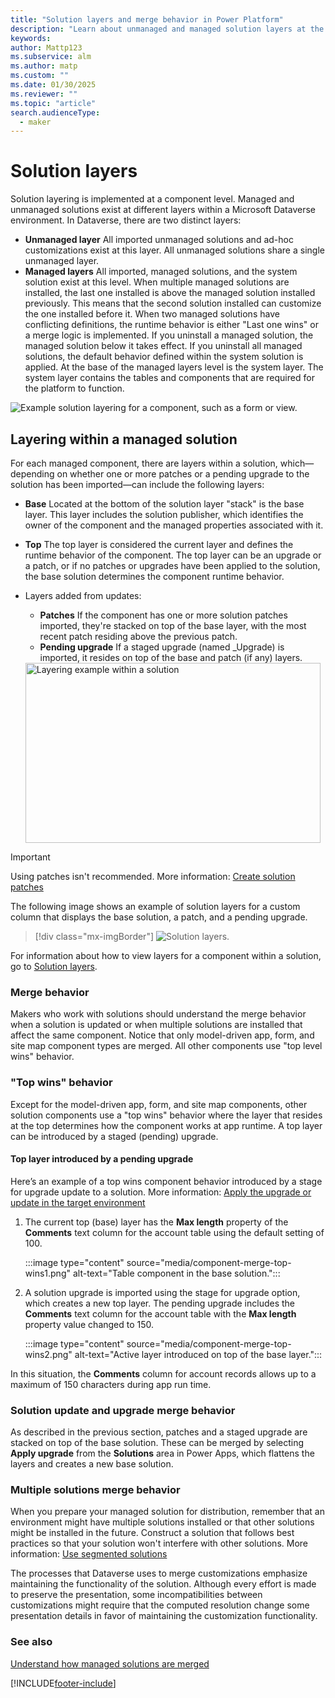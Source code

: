 ```yaml
---
title: "Solution layers and merge behavior in Power Platform"
description: "Learn about unmanaged and managed solution layers at the component level. Understand merge behavior when a solution is updated or multiple solutions are installed in Power Platform."
keywords: 
author: Mattp123
ms.subservice: alm
ms.author: matp
ms.custom: ""
ms.date: 01/30/2025
ms.reviewer: ""
ms.topic: "article"
search.audienceType: 
  - maker
---
```


# Solution layers

Solution layering is implemented at a component level. Managed and unmanaged solutions exist at different layers within a Microsoft Dataverse environment. In Dataverse, there are two distinct layers:

- **Unmanaged layer** All imported unmanaged solutions and ad-hoc customizations exist at this layer. All unmanaged solutions share a single unmanaged layer.
- **Managed layers** All imported, managed solutions, and the system solution exist at this level. When multiple managed solutions are installed, the last one installed is above the managed solution installed previously. This means that the second solution installed can customize the one installed before it. When two managed solutions have conflicting definitions, the runtime behavior is either "Last one wins" or a merge logic is implemented. If you uninstall a managed solution, the managed solution below it takes effect. If     you uninstall all managed solutions, the default behavior defined within the system solution is applied. At the base of the managed layers level is the system layer. The system layer contains the tables and components that are required for the platform to function.

![Example solution layering for a component, such as a form or view.](media/solution-layers-alm.png "Example solution layering for a component, such as a form or view")

## Layering within a managed solution

For each managed component, there are layers within a solution, which&mdash;depending on whether one or more patches or a pending upgrade to the solution has been imported&mdash;can include the following layers:

- **Base** Located at the bottom of the solution layer "stack" is the base layer. This layer includes the solution publisher, which identifies the owner of the component and the managed properties associated with it.
- **Top** The top layer is considered the current layer and defines the runtime behavior of the component. The top layer can be an upgrade or a patch, or if no patches or upgrades have been applied to the solution, the base solution determines the component runtime behavior.
- Layers added from updates:
   - **Patches** If the component has one or more solution patches imported, they're stacked on top of the base layer, with the most recent patch residing above the previous patch.
   - **Pending upgrade** If a staged upgrade (named \_Upgrade) is imported, it resides on top of the base and patch (if any) layers.

   <img src="media/layering-within-solution-alm.png" alt="Layering example within a solution" title="Layering example within a solution" width="472" height="288">

> [!IMPORTANT]
> Using patches isn't recommended. More information: [Create solution patches](/powerapps/maker/common-data-service/solution-patches)

The following image shows an example of solution layers for a custom column that displays the base solution, a patch, and a pending upgrade.

> [!div class="mx-imgBorder"] 
> ![Solution layers.](media/solution-layers-example.png "Solution layers")

For information about how to view layers for a component within a solution, go to [Solution layers](/powerapps/maker/common-data-service/solution-layers).

### Merge behavior

Makers who work with solutions should understand the merge behavior when a solution is updated or when multiple solutions are installed that affect the same component. Notice that only model-driven app, form, and site map component types are merged. All other components use "top level wins" behavior.

### "Top wins" behavior

Except for the model-driven app, form, and site map components, other solution components use a "top wins" behavior where the layer that resides at the top determines how the component works at app runtime. A top layer can be introduced by a staged (pending) upgrade.

#### Top layer introduced by a pending upgrade

Here’s an example of a top wins component behavior introduced by a stage for upgrade update to a solution. More information: [Apply the upgrade or update in the target environment](/powerapps/maker/data-platform/update-solutions#apply-the-upgrade-or-update-in-the-target-environment)

1. The current top (base) layer has the **Max length** property of the **Comments** text column for the account table using the default setting of 100.

   :::image type="content" source="media/component-merge-top-wins1.png" alt-text="Table component in the base solution.":::

1. A solution upgrade is imported using the stage for upgrade option, which creates a new top layer. The pending upgrade includes the **Comments** text column for the account table with the **Max length** property value changed to 150.

   :::image type="content" source="media/component-merge-top-wins2.png" alt-text="Active layer introduced on top of the base layer.":::

In this situation, the **Comments** column for account records allows up to a maximum of 150 characters during app run time.

### Solution update and upgrade merge behavior

As described in the previous section, patches and a staged upgrade are stacked on top of the base solution. These can be merged by selecting **Apply upgrade** from the **Solutions** area in Power Apps, which flattens the layers and creates a new base solution.

### Multiple solutions merge behavior

When you prepare your managed solution for distribution, remember that an environment might have multiple solutions installed or that other solutions might be installed in the future. Construct a solution that follows best practices so that your solution won't interfere with other solutions. More information: [Use segmented solutions](segmented-solutions-alm.md)

The processes that Dataverse uses to merge customizations emphasize maintaining the functionality of the solution. Although every effort is made to preserve the presentation, some incompatibilities between customizations might require that the computed resolution change some presentation details in favor of maintaining the customization functionality.

### See also

[Understand how managed solutions are merged](how-managed-solutions-merged.md)


[!INCLUDE[footer-include](../includes/footer-banner.md)]
